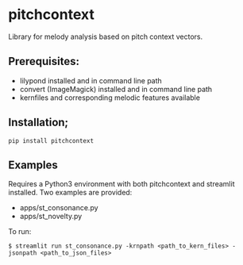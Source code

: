# pitchcontext
Library for melody analysis based on pitch context vectors.

## Prerequisites:
- lilypond installed and in command line path
- convert (ImageMagick) installed and in command line path
- kernfiles and corresponding melodic features available

## Installation;
```
pip install pitchcontext
```

## Examples
Requires a Python3 environment with both pitchcontext and streamlit installed.
Two examples are provided:
- apps/st_consonance.py
- apps/st_novelty.py

To run:
```
$ streamlit run st_consonance.py -krnpath <path_to_kern_files> -jsonpath <path_to_json_files>
```

